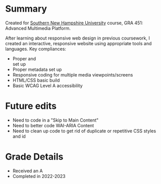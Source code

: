 
# Summary

Created for [Southern New Hampshire University](https://www.snhu.edu/) course, GRA 451: Advanced Multimedia Platform.

After learning about responsive web design in previous coursework, I created an interactive, responsive website using appropriate tools and languages. Key compliances:

- Proper <head> and <footer> set up
- Proper metadata set up
- Responsive coding for multiple media viewpoints/screens
- HTML/CSS basic build
- Basic WCAG Level A accessibility

# Future edits

- Need to code in a "Skip to Main Content"
- Need to better code WAI-ARIA Content
- Need to clean up code to get rid of duplicate or repetitive CSS styles and id

# Grade Details

- Received an A
- Completed in 2022-2023
